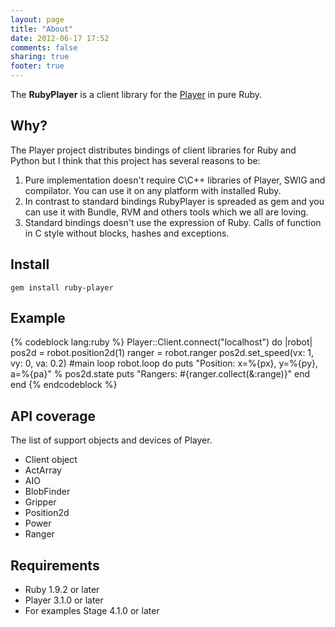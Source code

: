 ```yaml
---
layout: page
title: "About"
date: 2012-06-17 17:52
comments: false
sharing: true
footer: true
---
```


The **RubyPlayer** is a client library for the [Player](http://playerstage.sourceforge.net/) in pure Ruby.

Why?
-------------------------------------
The Player project distributes bindings of client libraries for Ruby and Python but I think that this project has several reasons to be:

1. Pure implementation doesn't require C\C++ libraries of Player, SWIG and compilator. You can use it on any platform with installed Ruby.
2. In contrast to standard bindings RubyPlayer is spreaded as gem and you can use it with Bundle, RVM and others tools which we all are loving.
3. Standard bindings doesn't use the expression of Ruby. Calls of function in C style without blocks, hashes and exceptions. 

Install
-------------------------------------

`gem install ruby-player`

Example
-------------------------------------

{% codeblock lang:ruby %}
Player::Client.connect("localhost") do |robot|
  pos2d = robot.position2d(1)
  ranger = robot.ranger
  pos2d.set_speed(vx: 1, vy: 0, va: 0.2)
  #main loop
  robot.loop do
    puts "Position: x=%{px}, y=%{py}, a=%{pa}" % pos2d.state
    puts "Rangers: #{ranger.collect(&:range)}"
  end
end
{% endcodeblock %}

API coverage 
-------------------------------------
The list of support objects and devices of Player.

* Client object
* ActArray
* AIO
* BlobFinder
* Gripper
* Position2d
* Power
* Ranger


Requirements
-------------------------------------

* Ruby 1.9.2 or later 
* Player 3.1.0 or later
* For examples Stage 4.1.0 or later

